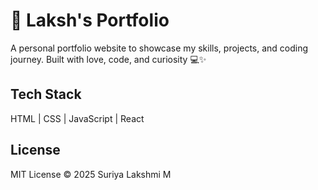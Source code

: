 # 🌟 Laksh's Portfolio

A personal portfolio website to showcase my skills, projects, and coding journey. Built with love, code, and curiosity 💻✨

## Tech Stack
HTML | CSS | JavaScript | React

## License
MIT License © 2025 Suriya Lakshmi M
